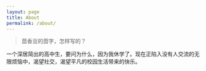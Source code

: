```yaml
---
layout: page
title: About
permalink: /about/
---
```


> 茴香豆的茴字，怎样写的？

一个深居简出的高中生，要问为什么，因为我休学了。现在正陷入没有人交流的无限烦恼中，渴望社交，渴望平凡的校园生活带来的快乐。
